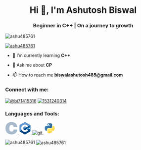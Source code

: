 <h1 align="center">Hi 👋, I'm Ashutosh Biswal</h1>
<h3 align="center">Beginner in C++ | On a journey to growth</h3>

<p align="left"> <img src="https://komarev.com/ghpvc/?username=ashu485761&label=Profile%20views&color=0e75b6&style=flat" alt="ashu485761" /> </p>

<p align="left"> <a href="https://github.com/ryo-ma/github-profile-trophy"><img src="https://github-profile-trophy.vercel.app/?username=ashu485761" alt="ashu485761" /></a> </p>

- 🌱 I’m currently learning **C++**

- 💬 Ask me about **CP**

- 📫 How to reach me **biswalashutosh485@gmail.com**

<h3 align="left">Connect with me:</h3>
<p align="left">
<a href="https://twitter.com/@bi71415316" target="blank"><img align="center" src="https://raw.githubusercontent.com/rahuldkjain/github-profile-readme-generator/master/src/images/icons/Social/twitter.svg" alt="@bi71415316" height="30" width="40" /></a>
<!-- <a href="https://instagram.com/_ashutosh_184" target="blank"><img align="center" src="https://raw.githubusercontent.com/rahuldkjain/github-profile-readme-generator/master/src/images/icons/Social/instagram.svg" alt="_ashutosh_184" height="30" width="40" /></a> -->
<a href="https://discord.gg/1531240314" target="blank"><img align="center" src="https://raw.githubusercontent.com/rahuldkjain/github-profile-readme-generator/master/src/images/icons/Social/discord.svg" alt="1531240314" height="30" width="40" /></a>
</p>

<h3 align="left">Languages and Tools:</h3>
<p align="left"> <a href="https://www.cprogramming.com/" target="_blank" rel="noreferrer"> <img src="https://raw.githubusercontent.com/devicons/devicon/master/icons/c/c-original.svg" alt="c" width="40" height="40"/> </a> <a href="https://www.w3schools.com/cpp/" target="_blank" rel="noreferrer"> <img src="https://raw.githubusercontent.com/devicons/devicon/master/icons/cplusplus/cplusplus-original.svg" alt="cplusplus" width="40" height="40"/> </a> <a href="https://git-scm.com/" target="_blank" rel="noreferrer"> <img src="https://www.vectorlogo.zone/logos/git-scm/git-scm-icon.svg" alt="git" width="40" height="40"/> </a> <a href="https://www.python.org" target="_blank" rel="noreferrer"> <img src="https://raw.githubusercontent.com/devicons/devicon/master/icons/python/python-original.svg" alt="python" width="40" height="40"/> </a> </p>

<p><img align="left" src="https://github-readme-stats.vercel.app/api/top-langs?username=ashu485761&show_icons=true&locale=en&layout=compact" alt="ashu485761" /></p>

<p>&nbsp;<img align="center" src="https://github-readme-stats.vercel.app/api?username=ashu485761&show_icons=true&locale=en" alt="ashu485761" /></p>
